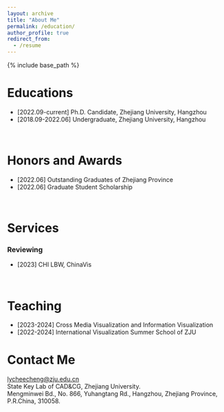 ```yaml
---
layout: archive
title: "About Me"
permalink: /education/
author_profile: true
redirect_from:
  - /resume
---
```


{% include base_path %}


Educations
======

- [2022.09-current] Ph.D. Candidate, Zhejiang University, Hangzhou
- [2018.09-2022.06] Undergraduate, Zhejiang University, Hangzhou


<br>


Honors and Awards
======
- [2022.06] Outstanding Graduates of Zhejiang Province
- [2022.06] Graduate Student Scholarship

<br>

Services
======
### Reviewing  
- [2023] CHI LBW, ChinaVis


<br>


Teaching
======
- [2023-2024] Cross Media Visualization and Information Visualization
- [2022-2024] International Visualization Summer School of ZJU

Contact Me
======
[lycheecheng@zju.edu.cn](lycheecheng@zju.edu.cn)  
State Key Lab of CAD&CG, Zhejiang University.  
Mengminwei Bd., No. 866, Yuhangtang Rd., Hangzhou, Zhejiang Province, P.R.China, 310058.
